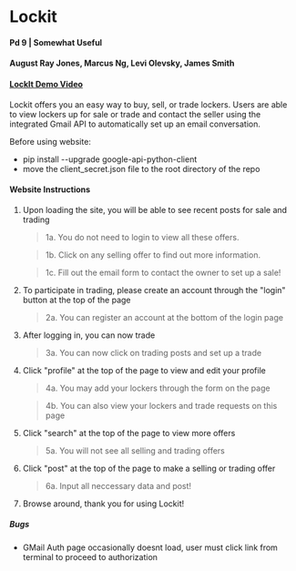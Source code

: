 # Lockit
#### Pd 9 | Somewhat Useful
#### August Ray Jones, Marcus Ng, Levi Olevsky, James Smith

#### [LockIt Demo Video](https://www.youtube.com/watch?v=U8vh30uvOeI&feature=youtu.be)
Lockit offers you an easy way to buy, sell, or trade lockers. Users are able to view lockers up for sale or trade and contact the seller using the integrated Gmail API to automatically set up an email conversation.

Before using website: 
  - pip install --upgrade google-api-python-client
  - move the client_secret.json file to the root directory of the repo
 
#### Website Instructions

1. Upon loading the site, you will be able to see recent posts for sale and trading
    >1a. You do not need to login to view all these offers.
    
    >1b. Click on any selling offer to find out more information.
    
    >1c. Fill out the email form to contact the owner to set up a sale!
    
2. To participate in trading, please create an account through the "login" button at the top of the page

    >2a. You can register an account at the bottom of the login page
    
3. After logging in, you can now trade

    >3a. You can now click on trading posts and set up a trade
    
4. Click "profile" at the top of the page to view and edit your profile

    >4a. You may add your lockers through the form on the page
    
    >4b. You can also view your lockers and trade requests on this page
    
5. Click "search" at the top of the page to view more offers

    >5a. You will not see all selling and trading offers
    
6. Click "post" at the top of the page to make a selling or trading offer

    >6a. Input all neccessary data and post!
    
7. Browse around, thank you for using Lockit!

##### Bugs
- GMail Auth page occasionally doesnt load, user must click link from terminal to proceed to authorization
